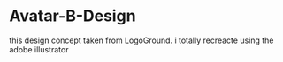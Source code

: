 # Avatar-B-Design
this design concept taken from LogoGround. i totally recreacte using the adobe illustrator 
